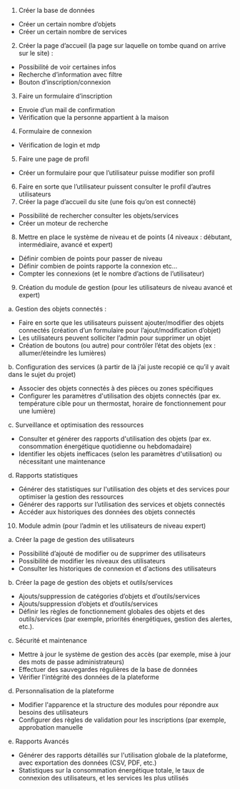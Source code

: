 1.	Créer la base de données
-	Créer un certain nombre d’objets
-	Créer un certain nombre de services 
2.	Créer la page d’accueil (la page sur laquelle on tombe quand on arrive sur le site) :
-	Possibilité de voir certaines infos
-	Recherche d’information avec filtre 
-	Bouton d’inscription/connexion
3.	Faire un formulaire d’inscription 
-	Envoie d’un mail de confirmation
-	Vérification que la personne appartient à la maison
4.	Formulaire de connexion
-	Vérification de login et mdp
5.	Faire une page de profil
-	Créer un formulaire pour que l’utilisateur puisse modifier son profil
6.	Faire en sorte que l’utilisateur puissent consulter le profil d’autres utilisateurs
7.	Créer la page d’accueil du site (une fois qu’on est connecté) 
-	Possibilité de rechercher consulter les objets/services
-	Créer un moteur de recherche
8.	Mettre en place le système de niveau et de points (4 niveaux : débutant, intermédiaire, avancé et expert)
-	Définir combien de points pour passer de niveau
-	Définir combien de points rapporte la connexion etc…
-	Compter les connexions (et le nombre d’actions de l’utilisateur) 
9.	Création du module de gestion (pour les utilisateurs de niveau avancé et expert)
 	
a.	Gestion des objets connectés :
-	Faire en sorte que les utilisateurs puissent ajouter/modifier des objets connectés (création d’un formulaire pour l’ajout/modification d’objet)
-	Les utilisateurs peuvent solliciter l’admin pour supprimer un objet
-	Création de boutons (ou autre) pour contrôler l’état des objets (ex : allumer/éteindre les lumières)
  
b.	Configuration des services (à partir de là j’ai juste recopié ce qu’il y avait dans le sujet du projet)
-	Associer des objets connectés à des pièces ou zones spécifiques 
-	Configurer les paramètres d'utilisation des objets connectés (par ex. température cible pour un thermostat, horaire de fonctionnement pour une lumière)
  
c.	Surveillance et optimisation des ressources
-	Consulter et générer des rapports d'utilisation des objets (par ex. consommation énergétique quotidienne ou hebdomadaire)
-	Identifier les objets inefficaces (selon les paramètres d'utilisation) ou nécessitant une maintenance
  
d.	Rapports statistiques
-	Générer des statistiques sur l'utilisation des objets et des services pour optimiser la gestion des ressources 
-	Générer des rapports sur l’utilisation des services et objets connectés
-	Accéder aux historiques des données des objets connectés
  
10.	Module admin (pour l’admin et les utilisateurs de niveau expert)
    
a.	Créer la page de gestion des utilisateurs
-	Possibilité d’ajouté de modifier ou de supprimer des utilisateurs
-	Possibilité de modifier les niveaux des utilisateurs 
-	Consulter les historiques de connexion et d'actions des utilisateurs
  
b.	Créer la page de gestion des objets et outils/services
-	Ajouts/suppression de catégories d’objets et d’outils/services
-	Ajouts/suppression d’objets et d’outils/services
-	Définir les règles de fonctionnement globales des objets et des outils/services (par exemple, priorités énergétiques, gestion des alertes, etc.).
  
c.	Sécurité et maintenance
-	Mettre à jour le système de gestion des accès (par exemple, mise à jour des mots de passe administrateurs)
-	Effectuer des sauvegardes régulières de la base de données
-	Vérifier l'intégrité des données de la plateforme

d.	Personnalisation de la plateforme
-	Modifier l'apparence et la structure des modules pour répondre aux besoins des utilisateurs
-	Configurer des règles de validation pour les inscriptions (par exemple, approbation manuelle
  
e.	Rapports Avancés
-	Générer des rapports détaillés sur l'utilisation globale de la plateforme, avec exportation des données (CSV, PDF, etc.)
-	Statistiques sur la consommation énergétique totale, le taux de connexion des utilisateurs, et les services les plus utilisés
